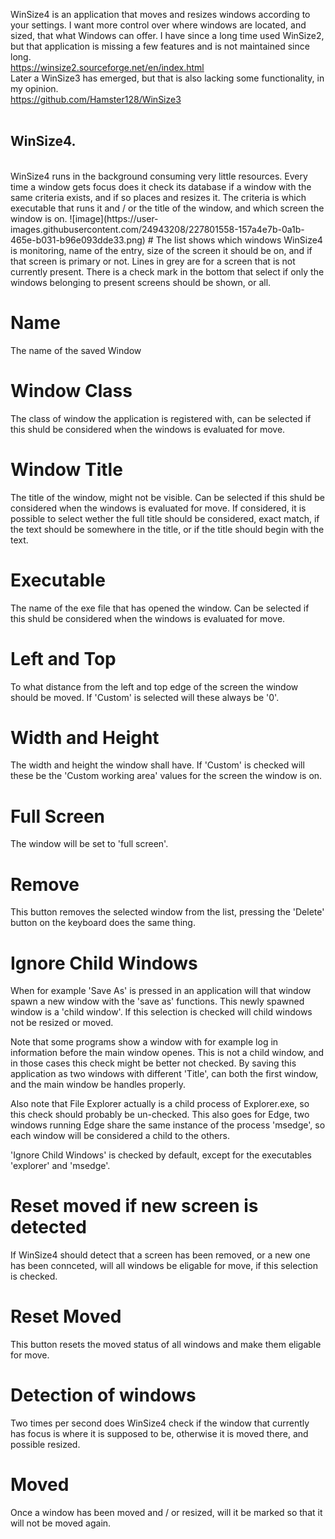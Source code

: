 WinSize4 is an application that moves and resizes windows according to your settings. I want more control over where windows are located, and sized, that what Windows can offer.
I have since a long time used WinSize2, but that application is missing a few features and is not maintained since long.<br>
https://winsize2.sourceforge.net/en/index.html <br>
Later a WinSize3 has emerged, but that is also lacking some functionality, in my opinion.<br>
https://github.com/Hamster128/WinSize3 <br>
<br>
## WinSize4.
<br>
WinSize4 runs in the background consuming very little resources. Every time a window gets focus does it check its database if a window with the same criteria exists, and if so places and resizes it. The criteria is which executable that runs it and / or the title of the window, and which screen the window is on.
![image](https://user-images.githubusercontent.com/24943208/227801558-157a4e7b-0a1b-465e-b031-b96e093dde33.png)
# The list shows which windows WinSize4 is monitoring, name of the entry, size of the screen it should be on, and if that screen is primary or not. Lines in grey are for a screen that is not currently present. There is a check mark in the bottom that select if only the windows belonging to present screens should be shown, or all.

# Name
The name of the saved Window

# Window Class
The class of window the application is registered with, can be selected if this shuld be considered when the windows is evaluated for move.

# Window Title

The title of the window, might not be visible. Can be selected if this shuld be considered when the windows is evaluated for move. If considered, it is possible to select wether the full title should be considered, exact match, if the text should be somewhere in the title, or if the title should begin with the text.

# Executable

The name of the exe file that has opened the window. Can be selected if this shuld be considered when the windows is evaluated for move.

# Left and Top

To what distance from the left and top edge of the screen the window should be moved. If 'Custom' is selected will these always be '0'.

# Width and Height

The width and height the window shall have. If 'Custom' is checked will these be the 'Custom working area' values for the screen the window is on.

# Full Screen

The window will be set to 'full screen'.

# Remove

This button removes the selected window from the list, pressing the 'Delete' button on the keyboard does the same thing.

# Ignore Child Windows

When for example 'Save As' is pressed in an application will that window spawn a new window with the 'save as' functions. This newly spawned window is a 'child window'. If this selection is checked will child windows not be resized or moved.

Note that some programs show a window with for example log in information before the main window openes. This is not a child window, and in those cases this check might be better not checked. By saving this application as two windows with different 'Title', can both the first window, and the main window be handles properly.

Also note that File Explorer actually is a child process of Explorer.exe, so this check should probably be un-checked. This also goes for Edge, two windows running Edge share the same instance of the process 'msedge', so each window will be considered a child to the others.

'Ignore Child Windows' is checked by default, except for the executables 'explorer' and 'msedge'.

# Reset moved if new screen is detected

If WinSize4 should detect that a screen has been removed, or a new one has been connceted, will all windows be eligable for move, if this selection is checked.

# Reset Moved

This button resets the moved status of all windows and make them eligable for move.






# Detection of windows

Two times per second does WinSize4 check if the window that currently has focus is where it is supposed to be, otherwise it is moved there, and possible resized.

# Moved

Once a window has been moved and / or resized, will it be marked so that it will not be moved again.